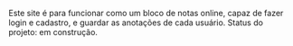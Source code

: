 Este site é para funcionar como um bloco de notas online, capaz de fazer login e cadastro, e guardar as anotações de cada usuário.
Status do projeto: em construção.